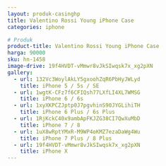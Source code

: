 ```yaml
---
layout: produk-casinghp
title: Valentino Rossi Young iPhone Case
categories: iphone

# Produk
product-title: Valentino Rossi Young iPhone Case
harga: 90000
sku: hn-1458
image-drive: 19f4HVDT-vMmwr8vJkSIwqsk7x_xg2pXN
gallery:
  - url: 132Vc3WoylAkLY5gxoohZqR6PbHyJWLyd
    title: iPhone 5 / 5s / SE
  - url: 1wgtK-CFz7f6CFIQsh77LXfLI4XL7WMSG
    title: iPhone 6 / 6s
  - url: 1xyXKPCZJptp0J7pgvhinS90JYGLihiTH
    title: iPhone 6 Plus / 6s Plus
  - url: 1RjKckC40x9ambApFKJZG38CI7QwXuMbD
    title: iPhone 7 / 8
  - url: 1uX8wRptYMxR-M9WP4oKMZ7ezaDaWg4Wu
    title: iPhone 7 Plus / 8 Plus
  - url: 19f4HVDT-vMmwr8vJkSIwqsk7x_xg2pXN
    title: iPhone X
---
```

